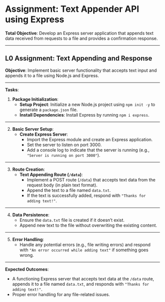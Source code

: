 # Assignment: Text Appender API using Express

**Total Objective**: Develop an Express server application that appends text data received from requests to a file and provides a confirmation response.

---

## **L0 Assignment: Text Appending and Response**

**Objective**: Implement basic server functionality that accepts text input and appends it to a file using Node.js and Express.

---

**Tasks**:

1. **Package Initialization**:  
   - **Setup Project**: Initialize a new Node.js project using `npm init -y` to generate a `package.json` file.  
   - **Install Dependencies**: Install Express by running `npm i express`.

---

2. **Basic Server Setup**:  
   - **Create Express Server**:
     - Import the Express module and create an Express application.
     - Set the server to listen on port 3000.
     - Add a console log to indicate that the server is running (e.g., `"Server is running on port 3000"`).

---

3. **Route Creation**:  
   - **Text Appending Route (`/data`)**:  
     - Implement a POST route (`/data`) that accepts text data from the request body (in plain text format).
     - Append the text to a file named `data.txt`.  
     - If the text is successfully added, respond with `"Thanks for adding text!"`.  

---

4. **Data Persistence**:  
   - Ensure the `data.txt` file is created if it doesn’t exist.
   - Append new text to the file without overwriting the existing content.

---

5. **Error Handling**:  
   - Handle any potential errors (e.g., file writing errors) and respond with `"An error occurred while adding text"` if something goes wrong.

---

**Expected Outcomes**:  

- A functioning Express server that accepts text data at the `/data` route, appends it to a file named `data.txt`, and responds with `"Thanks for adding text!"`.  
- Proper error handling for any file-related issues.
